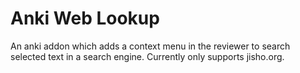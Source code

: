 # Anki Web Lookup

An anki addon which adds a context menu in the reviewer to search selected text in a search engine.
Currently only supports jisho.org.
